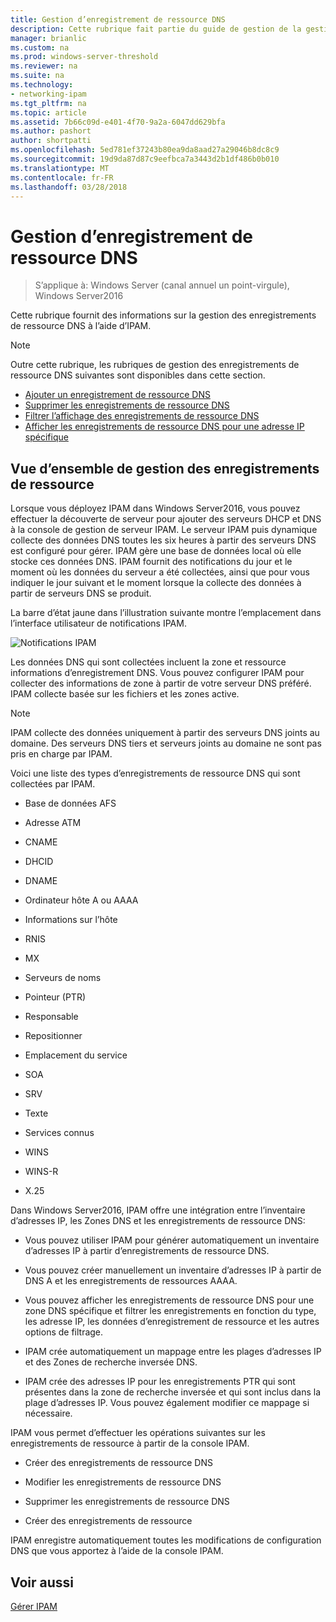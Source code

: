 ```yaml
---
title: Gestion d’enregistrement de ressource DNS
description: Cette rubrique fait partie du guide de gestion de la gestion des adresses IP (IPAM) dans Windows Server2016.
manager: brianlic
ms.custom: na
ms.prod: windows-server-threshold
ms.reviewer: na
ms.suite: na
ms.technology:
- networking-ipam
ms.tgt_pltfrm: na
ms.topic: article
ms.assetid: 7b66c09d-e401-4f70-9a2a-6047dd629bfa
ms.author: pashort
author: shortpatti
ms.openlocfilehash: 5ed781ef37243b80ea9da8aad27a29046b8dc8c9
ms.sourcegitcommit: 19d9da87d87c9eefbca7a3443d2b1df486b0b010
ms.translationtype: MT
ms.contentlocale: fr-FR
ms.lasthandoff: 03/28/2018
---
```

# <a name="dns-resource-record-management"></a>Gestion d’enregistrement de ressource DNS

>S’applique à: Windows Server (canal annuel un point-virgule), Windows Server2016

Cette rubrique fournit des informations sur la gestion des enregistrements de ressource DNS à l’aide d’IPAM.  
  
> [!NOTE]  
> Outre cette rubrique, les rubriques de gestion des enregistrements de ressource DNS suivantes sont disponibles dans cette section.  
>   
> -   [Ajouter un enregistrement de ressource DNS](../../technologies/ipam/Add-a-DNS-Resource-Record.md)  
> -   [Supprimer les enregistrements de ressource DNS](../../technologies/ipam/Delete-DNS-Resource-Records.md)  
> -   [Filtrer l’affichage des enregistrements de ressource DNS](../../technologies/ipam/Filter-the-View-of-DNS-Resource-Records.md)  
> -   [Afficher les enregistrements de ressource DNS pour une adresse IP spécifique](../../technologies/ipam/View-DNS-Resource-Records-for-a-Specific-IP-Address.md)  
  
## <a name="resource-record-management-overview"></a>Vue d’ensemble de gestion des enregistrements de ressource  
Lorsque vous déployez IPAM dans Windows Server2016, vous pouvez effectuer la découverte de serveur pour ajouter des serveurs DHCP et DNS à la console de gestion de serveur IPAM. Le serveur IPAM puis dynamique collecte des données DNS toutes les six heures à partir des serveurs DNS est configuré pour gérer. IPAM gère une base de données local où elle stocke ces données DNS. IPAM fournit des notifications du jour et le moment où les données du serveur a été collectées, ainsi que pour vous indiquer le jour suivant et le moment lorsque la collecte des données à partir de serveurs DNS se produit.  
  
La barre d’état jaune dans l’illustration suivante montre l’emplacement dans l’interface utilisateur de notifications IPAM.  
  
![Notifications IPAM](../../media/DNS-Resource-Record-Management/ipam_DataCollection_01.jpg)  
  
Les données DNS qui sont collectées incluent la zone et ressource informations d’enregistrement DNS. Vous pouvez configurer IPAM pour collecter des informations de zone à partir de votre serveur DNS préféré.  IPAM collecte basée sur les fichiers et les zones active.  
  
> [!NOTE]  
> IPAM collecte des données uniquement à partir des serveurs DNS joints au domaine. Des serveurs DNS tiers et serveurs joints au domaine ne sont pas pris en charge par IPAM.  
  
Voici une liste des types d’enregistrements de ressource DNS qui sont collectées par IPAM.  
  
-   Base de données AFS  
  
-   Adresse ATM  
  
-   CNAME  
  
-   DHCID  
  
-   DNAME  
  
-   Ordinateur hôte A ou AAAA  
  
-   Informations sur l’hôte  
  
-   RNIS  
  
-   MX  
  
-   Serveurs de noms  
  
-   Pointeur (PTR)  
  
-   Responsable  
  
-   Repositionner  
  
-   Emplacement du service  
  
-   SOA  
  
-   SRV  
  
-   Texte  
  
-   Services connus  
  
-   WINS  
  
-   WINS-R  
  
-   X.25  
  
Dans Windows Server2016, IPAM offre une intégration entre l’inventaire d’adresses IP, les Zones DNS et les enregistrements de ressource DNS:  
  
-   Vous pouvez utiliser IPAM pour générer automatiquement un inventaire d’adresses IP à partir d’enregistrements de ressource DNS.  
  
-   Vous pouvez créer manuellement un inventaire d’adresses IP à partir de DNS A et les enregistrements de ressources AAAA.  
  
-   Vous pouvez afficher les enregistrements de ressource DNS pour une zone DNS spécifique et filtrer les enregistrements en fonction du type, les adresse IP, les données d’enregistrement de ressource et les autres options de filtrage.  
  
-   IPAM crée automatiquement un mappage entre les plages d’adresses IP et des Zones de recherche inversée DNS.  
  
-   IPAM crée des adresses IP pour les enregistrements PTR qui sont présentes dans la zone de recherche inversée et qui sont inclus dans la plage d’adresses IP. Vous pouvez également modifier ce mappage si nécessaire.  
  
IPAM vous permet d’effectuer les opérations suivantes sur les enregistrements de ressource à partir de la console IPAM.  
  
-   Créer des enregistrements de ressource DNS  
  
-   Modifier les enregistrements de ressource DNS  
  
-   Supprimer les enregistrements de ressource DNS  
  
-   Créer des enregistrements de ressource  
  
IPAM enregistre automatiquement toutes les modifications de configuration DNS que vous apportez à l’aide de la console IPAM.  
  
## <a name="see-also"></a>Voir aussi  
[Gérer IPAM](Manage-IPAM.md)  
  


